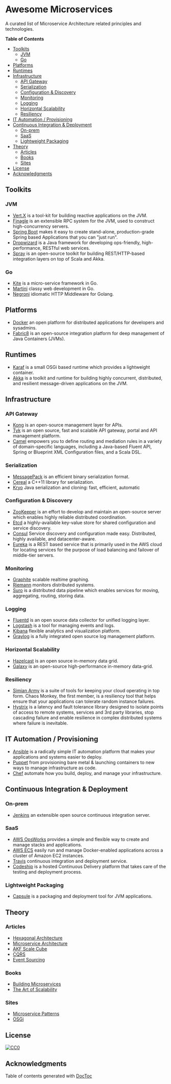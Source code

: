 # Awesome Microservices

A curated list of Microservice Architecture related principles and technologies.

<!-- START doctoc generated TOC please keep comment here to allow auto update -->
<!-- DON'T EDIT THIS SECTION, INSTEAD RE-RUN doctoc TO UPDATE -->
**Table of Contents**

- [Toolkits](#toolkits)
  - [JVM](#jvm)
  - [Go](#go)
- [Platforms](#platforms)
- [Runtimes](#runtimes)
- [Infrastructure](#infrastructure)
  - [API Gateway](#api-gateway)
  - [Serialization](#serialization)
  - [Configuration & Discovery](#configuration-&-discovery)
  - [Monitoring](#monitoring)
  - [Logging](#logging)
  - [Horizontal Scalability](#horizontal-scalability)
  - [Resiliency](#resiliency)
- [IT Automation / Provisioning](#it-automation--provisioning)
- [Continuous Integration & Deployment](#continuous-integration-&-deployment)
  - [On-prem](#on-prem)
  - [SaaS](#saas)
  - [Lightweight Packaging](#lightweight-packaging)
- [Theory](#theory)
  - [Articles](#articles)
  - [Books](#books)
  - [Sites](#sites)
- [License](#license)
- [Acknowledgments](#acknowledgments)

<!-- END doctoc generated TOC please keep comment here to allow auto update -->

## Toolkits

### JVM

- [Vert.X](http://vertx.io/) is a tool-kit for building reactive applications on the JVM.
- [Finagle](http://twitter.github.io/finagle) is an extensible RPC system for the JVM, used to construct high-concurrency servers.
- [Spring Boot](http://projects.spring.io/spring-boot/) makes it easy to create stand-alone, production-grade Spring based Applications that you can "just run".
- [Dropwizard](https://dropwizard.github.io/) is a Java framework for developing ops-friendly, high-performance, RESTful web services.
- [Spray](http://spray.io/) is an open-source toolkit for building REST/HTTP-based integration layers on top of Scala and Akka. 

### Go

- [Kite](https://github.com/koding/kite) is a micro-service framework in Go.
- [Martini](http://martini.codegangsta.io/) classy web development in Go.
- [Negroni](https://github.com/codegangsta/negroni) idiomatic HTTP Middleware for Golang.

## Platforms

- [Docker](https://www.docker.com/) an open platform for distributed applications for developers and sysadmins.
- [Fabric8](http://fabric8.io/) is an open-source integration platform for deep management of Java Containers (JVMs).

## Runtimes

- [Karaf](http://karaf.apache.org/) is a small OSGi based runtime which provides a lightweight container.
- [Akka](http://akka.io/) is a toolkit and runtime for building highly concurrent, distributed, and resilient message-driven applications on the JVM.

## Infrastructure

### API Gateway

- [Kong](http://getkong.org/) is an open-source management layer for APIs.
- [Tyk](https://tyk.io/) is an open source, fast and scalable API gateway, portal and API management platform.
- [Camel](http://camel.apache.org/) empowers you to define routing and mediation rules in a variety of domain-specific languages, including a Java-based Fluent API, Spring or Blueprint XML Configuration files, and a Scala DSL.

### Serialization

- [MessagePack](http://msgpack.org/) is an efficient binary serialization format.
- [Cereal](http://uscilab.github.io/cereal/) a C++11 library for serialization.
- [Kryo](https://github.com/EsotericSoftware/kryo) Java serialization and cloning: fast, efficient, automatic

### Configuration & Discovery

- [ZooKeeper](https://zookeeper.apache.org/) is an effort to develop and maintain an open-source server which enables highly reliable distributed coordination.
- [Etcd](https://github.com/coreos/etcd) a highly-available key-value store for shared configuration and service discovery.
- [Consul](https://consul.io/) Service discovery and configuration made easy. Distributed, highly available, and datacenter-aware.
- [Eureka](https://github.com/Netflix/eureka/wiki/Eureka-at-a-glance) is a REST based service that is primarily used in the AWS cloud for locating services for the purpose of load balancing and failover of middle-tier servers.

### Monitoring

- [Graphite](http://graphite.wikidot.com/) scalable realtime graphing.
- [Riemann](http://riemann.io/) monitors distributed systems.
- [Suro](https://github.com/Netflix/suro/wiki) is a distributed data pipeline which enables services for moving, aggregating, routing, storing data.

### Logging

- [Fluentd](http://www.fluentd.org/) is an open source data collector for unified logging layer.
- [Logstash](http://logstash.net/) is a tool for managing events and logs.
- [Kibana](https://www.elastic.co/products/kibana) flexible analytics and visualization platform.
- [Graylog](https://www.graylog.org/) is a fully integrated open source log management platform.

### Horizontal Scalability

- [Hazelcast](http://hazelcast.org/) is an open source in-memory data grid.
- [Galaxy](http://www.paralleluniverse.co/galaxy/) is an open-source high-performance in-memory data-grid.

### Resiliency

- [Simian Army](https://github.com/Netflix/SimianArmy) is a suite of tools for keeping your cloud operating in top form. Chaos Monkey, the first member, is a resiliency tool that helps ensure that your applications can tolerate random instance failures.
- [Hystrix](https://github.com/Netflix/Hystrix) is a latency and fault tolerance library designed to isolate points of access to remote systems, services and 3rd party libraries, stop cascading failure and enable resilience in complex distributed systems where failure is inevitable.

## IT Automation / Provisioning

- [Ansible](http://www.ansible.com/) is a radically simple IT automation platform that makes your applications and systems easier to deploy.
- [Puppet](https://puppetlabs.com/) from provisioning bare metal & launching containers to new ways to manage infrastructure as code.
- [Chef](https://www.chef.io/chef/) automate how you build, deploy, and manage your infrastructure.

## Continuous Integration & Deployment

### On-prem

- [Jenkins](http://jenkins-ci.org/) an extensible open source continuous integration server.

### SaaS

- [AWS OpsWorks](http://aws.amazon.com/opsworks/) provides a simple and flexible way to create and manage stacks and applications.
- [AWS ECS](http://aws.amazon.com/ecs/) easily run and manage Docker-enabled applications across a cluster of Amazon EC2 instances.
- [Travis](https://travis-ci.org/) continuous integration and deployment service.
- [Codeship](https://codeship.com/) is a hosted Continuous Delivery platform that takes care
of the testing and deployment process.

### Lightweight Packaging

- [Capsule](https://github.com/puniverse/capsule) is a packaging and deployment tool for JVM applications.

## Theory

### Articles

- [Hexagonal Architecture](http://alistair.cockburn.us/Hexagonal+architecture)
- [Microservice Architecture](http://martinfowler.com/articles/microservices.html)
- [AKF Scale Cube](http://akfpartners.com/techblog/2008/05/08/splitting-applications-or-services-for-scale/)
- [CQRS](http://martinfowler.com/bliki/CQRS.html)
- [Event Sourcing](http://martinfowler.com/eaaDev/EventSourcing.html)

### Books

- [Building Microservices](http://nginx.com/wp-content/uploads/2015/01/Building_Microservices_Nginx.pdf)
- [The Art of Scalability](http://theartofscalability.com/)

### Sites

- [Microservice Patterns](http://microservices.io/)
- [OSGi](http://www.osgi.org/)

## License

[![CC0](http://i.creativecommons.org/p/zero/1.0/88x31.png)](http://creativecommons.org/publicdomain/zero/1.0/)

## Acknowledgments

Table of contents generated with [DocToc](https://github.com/thlorenz/doctoc)

